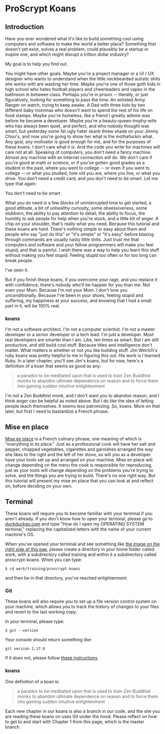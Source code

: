 # ProScrypt Koans

## Introduction

Have you ever wondered what it's like to build something cool using computers and software to make the world a better place? Something that doesn't yet exist, solves a real problem, could plausibly be a startup or inspire one, and which might disrupt a trillion dollar industry?

My goal is to help you find out.

You might have other goals. Maybe you're a project manager or a UI / UX designer who wants to understand when the little neckbearded autistic shits she works with are wasting her time. Maybe you're one of those goth kids in high school who hates football players and cheerleaders and vapes in the bathroom in between class. Perhaps you're in prison -- literally, or just figuratively, looking for something to pass the time. An enlisted Army Ranger on watch, trying to keep awake. A Dad with three kids by two different baby mommas who doesn't want to spend the rest of his life on food stamps. Maybe you're homeless, like a friend I greatly admire was before he became a developer. Maybe you're a beauty-queen-trophy-wife who has always been quiet, and perfect, and who nobody thought was smart, but yesterday some fat ugly hater skank threw shade on your Jimmy Choo's, and now you're going to show her what is the mothafuckin what. Any goal, any motivator is good enough for me, and for the purposes of these koans. I don't care what it is. And the code you write for machines will care not at all. Speaking of computers, you don't need a fancy machine. Almost any machine with an Internet connection will do. We don't care if you're good at math or science, or if you've gotten good grades as a student in the past, where you went to college -- or even if you went to college -- or what you studied, how old you are, where you live, or what you drive. You don't need a credit card, and you don't need to be smart. Let me type that again:

You don't need to be smart.

What you do need is a few blocks of uninterrupted time to get started, a good attitude, a bit of unhealthy curiosity, some obsessiveness, some stubborn, the ability to pay attention to detail, the ability to focus, the humility to ask people for help when you're stuck, and a little bit of anger. A chip on your shoulder, that's really what you need. Because this tutorial and these koans are hard. There's nothing simple or easy about them and people who say "just do this" or "it's simple" or "it's easy" before blazing through commands are usually nasty little shits. Just trust me that computers and software and your fellow programmers will make you feel stupid, and that is painful. I wish there was a way to help you learn this stuff without making you feel stupid. Feeling stupid too often or for too long can break people.

I've seen it.

But if you finish these koans, if you overcome your rage, and you replace it with confidence, there's nobody who'll be happier for you than me. Not even your Mom. Because I'm not your Mom. I don't love you unconditionally. Because I've been in your shoes, feeling stupid and suffering, my happiness at your success, and knowing that I had a small part in it, will be 100% real.

### koans

I'm not a software architect. I'm not a computer scientist. I'm not a master developer or a senior developer or a tech lead. I'm just a developer. Most real developers are smarter than I am. Like, ten times as smart. But I am still productive, and still build cool stuff. Because titles and intelligence don't matter. What matters is whether or not you like building stuff. Jim Weirich's ruby koans was pretty helpful to me in figuring this out. His work is I learned Ruby. In a later chapter, you'll see Jim's koans, but for now, here's a definition of a koan that seems as good as any:

> a paradox to be meditated upon that is used to train Zen Buddhist monks to abandon ultimate dependence on reason and to force them into gaining sudden intuitive enlightenment

I'm not a Zen Buddhist monk, and I don't want you to abandon reason, and I think anger can be helpful as noted above. But I do like the idea of letting people teach themselves. It seems less patronizing. So, koans. More on that later, but first I need to bastardize a French phrase.

## Mise en place

[Mise en place](https://en.wikipedia.org/wiki/Mise_en_place) is a French culinary phrase, one meaning of which is "everything in its place." Just as a professional cook will have her salt and pepper, chopped vegetables, cigarettes and garnishes arranged the way she likes to the right and the left of her stove, so will you as a developer have your tools set up and arranged on your machine. Mise en place will change depending on the menu the cook is responsible for reproducing, just as your tools will change depending on the problems you're trying to solve, and the things you are trying to build. There's no one right way. But this tutorial will present my mise en place that you can look at and reflect on, before deciding on your own.

## Terminal

These koans will require you to become familiar with your terminal if you aren't already. If you don't know how to open your terminal, please go to [duckduckgo.com](http://duckduckgo.com/) and type "How do I open my OPERATING SYSTEM terminal," replacing the capitalized letters with the name of your current machine's OS.

When you've opened your terminal and see something like [the image on the right side of this pae](https://en.wikipedia.org/wiki/Bash_), please create a directory in your home folder called work, with a subdirectory called training and within it a subdirectory called proscrypt-koans. When you can type:

`$ cd work/training/proscrypt-koans`

and then be in that directory, you've reached enlightenment.

### Git

These koans will also require you to set up a file version control system on your machine, which allows you to track the history of changes to your files and revert to the last working copy.

In your terminal, please type:

`$ git --version`

Your console should return something like:

`
git version 2.17.0
`

If it does not, please follow [these instructions](https://git-scm.com/book/en/v2/Getting-Started-Installing-Git).

### koans

One definition of a koan is:

> a paradox to be meditated upon that is used to train Zen Buddhist monks to abandon ultimate dependence on reason and to force them into gaining sudden intuitive enlightenment

Each new chapter in our koans is also a branch in our code, and the site you are reading these koans on uses Git under the hood. Please reflect on how to get to and start with Chapter 1 from this page, which is the master branch.
